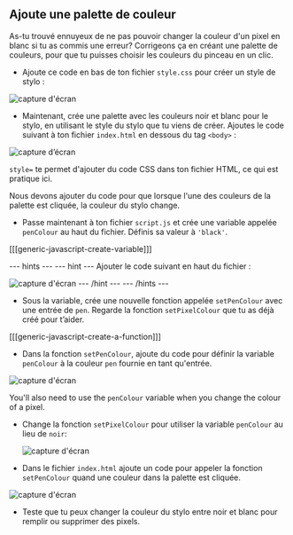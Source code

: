 ## Ajoute une palette de couleur

As-tu trouvé ennuyeux de ne pas pouvoir changer la couleur d'un pixel en blanc si tu as commis une erreur? Corrigeons ça en créant une palette de couleurs, pour que tu puisses choisir les couleurs du pinceau en un clic.

+ Ajoute ce code en bas de ton fichier `style.css` pour créer un style de stylo :

![capture d'écran](images/pixel-art-pen.png)

+ Maintenant, crée une palette avec les couleurs noir et blanc pour le stylo, en utilisant le style du stylo que tu viens de créer. Ajoutes le code suivant à ton fichier `index.html` en dessous du tag `<body>` :

![capture d’écran](images/pixel-art-palette.png)

`style=` te permet d'ajouter du code CSS dans ton fichier HTML, ce qui est pratique ici.

Nous devons ajouter du code pour que lorsque l'une des couleurs de la palette est cliquée, la couleur du stylo change.

+ Passe maintenant à ton fichier `script.js` et crée une variable appelée `penColour` au haut du fichier. Définis sa valeur à `'black'`.

[[[generic-javascript-create-variable]]]

\--- hints \--- \--- hint \--- Ajouter le code suivant en haut du fichier :

![capture d'écran](images/pixel-art-pencolour.png) \--- /hint \--- \--- /hints \---

+ Sous la variable, crée une nouvelle fonction appelée `setPenColour` avec une entrée de `pen`. Regarde la fonction `setPixelColour` que tu as déjà créé pour t’aider.

[[[generic-javascript-create-a-function]]]

+ Dans la fonction `setPenColour`, ajoute du code pour définir la variable `penColour` à la couleur `pen` fournie en tant qu'entrée.

![capture d'écran](images/pixel-art-set-pen.png)

You'll also need to use the `penColour` variable when you change the colour of a pixel.

+ Change la fonction `setPixelColour` pour utiliser la variable `penColour` au lieu de `noir`:
    
    ![capture d'écran](images/pixel-art-use-pen.png)

+ Dans le fichier `index.html` ajoute un code pour appeler la fonction `setPenColour` quand une couleur dans la palette est cliquée.

![capture d'écran](images/pixel-art-palette-onclick.png)

+ Teste que tu peux changer la couleur du stylo entre noir et blanc pour remplir ou supprimer des pixels.